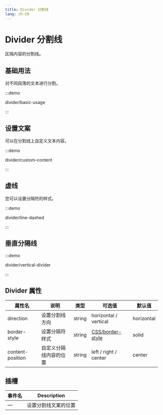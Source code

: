 ```yaml
---
title: Divider 分割线
lang: zh-CN
---
```


# Divider 分割线

区隔内容的分割线。

## 基础用法

对不同段落的文本进行分割。

:::demo

divider/basic-usage

:::

## 设置文案

可以在分割线上自定义文本内容。

:::demo

divider/custom-content

:::

## 虚线

您可以设置分隔符的样式。

:::demo

divider/line-dashed

:::

## 垂直分隔线

:::demo

divider/vertical-divider

:::

## Divider 属性

| 属性名           | 说明                   | 类型   | 可选值                                                                            | 默认值     |
| ---------------- | ---------------------- | ------ | --------------------------------------------------------------------------------- | ---------- |
| direction        | 设置分割线方向         | string | horizontal / vertical                                                             | horizontal |
| border-style     | 设置分隔符样式         | string | [CSS/border-style](https://developer.mozilla.org/zh-CN/docs/Web/CSS/border-style) | solid      |
| content-position | 自定义分隔线内容的位置 | string | left / right / center                                                             | center     |

## 插槽

| 事件名 | Description          |
| ------ | -------------------- |
| —      | 设置分割线文案的位置 |

